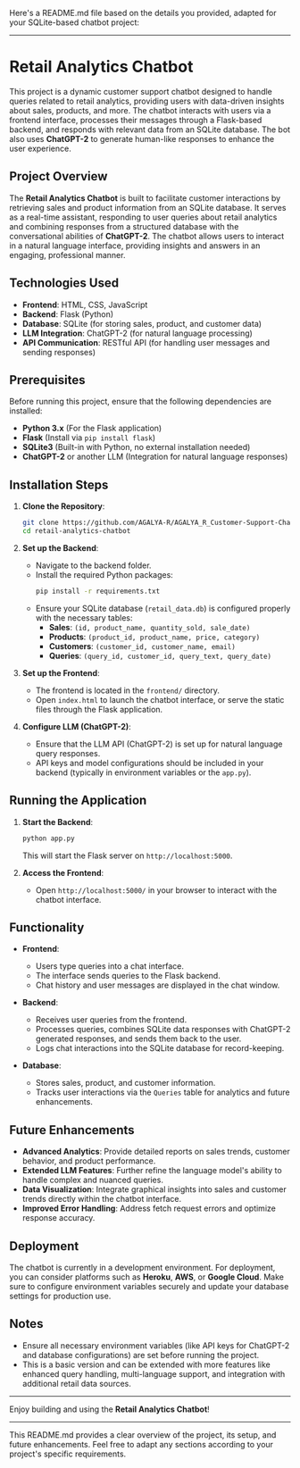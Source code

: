Here's a README.md file based on the details you provided, adapted for your SQLite-based chatbot project:

---

# **Retail Analytics Chatbot**

This project is a dynamic customer support chatbot designed to handle queries related to retail analytics, providing users with data-driven insights about sales, products, and more. The chatbot interacts with users via a frontend interface, processes their messages through a Flask-based backend, and responds with relevant data from an SQLite database. The bot also uses **ChatGPT-2** to generate human-like responses to enhance the user experience.

## **Project Overview**

The **Retail Analytics Chatbot** is built to facilitate customer interactions by retrieving sales and product information from an SQLite database. It serves as a real-time assistant, responding to user queries about retail analytics and combining responses from a structured database with the conversational abilities of **ChatGPT-2**. The chatbot allows users to interact in a natural language interface, providing insights and answers in an engaging, professional manner.

## **Technologies Used**
- **Frontend**: HTML, CSS, JavaScript
- **Backend**: Flask (Python)
- **Database**: SQLite (for storing sales, product, and customer data)
- **LLM Integration**: ChatGPT-2 (for natural language processing)
- **API Communication**: RESTful API (for handling user messages and sending responses)

## **Prerequisites**
Before running this project, ensure that the following dependencies are installed:
- **Python 3.x** (For the Flask application)
- **Flask** (Install via `pip install flask`)
- **SQLite3** (Built-in with Python, no external installation needed)
- **ChatGPT-2** or another LLM (Integration for natural language responses)

## **Installation Steps**

1. **Clone the Repository**:
   ```bash
   git clone https://github.com/AGALYA-R/AGALYA_R_Customer-Support-Chatbot-for-Retail-Analytics
   cd retail-analytics-chatbot
   ```

2. **Set up the Backend**:
   - Navigate to the backend folder.
   - Install the required Python packages:
     ```bash
     pip install -r requirements.txt
     ```
   - Ensure your SQLite database (`retail_data.db`) is configured properly with the necessary tables:
     - **Sales**: `(id, product_name, quantity_sold, sale_date)`
     - **Products**: `(product_id, product_name, price, category)`
     - **Customers**: `(customer_id, customer_name, email)`
     - **Queries**: `(query_id, customer_id, query_text, query_date)`

3. **Set up the Frontend**:
   - The frontend is located in the `frontend/` directory.
   - Open `index.html` to launch the chatbot interface, or serve the static files through the Flask application.

4. **Configure LLM (ChatGPT-2)**:
   - Ensure that the LLM API (ChatGPT-2) is set up for natural language query responses.
   - API keys and model configurations should be included in your backend (typically in environment variables or the `app.py`).

## **Running the Application**

1. **Start the Backend**:
   ```bash
   python app.py
   ```
   This will start the Flask server on `http://localhost:5000`.

2. **Access the Frontend**:
   - Open `http://localhost:5000/` in your browser to interact with the chatbot interface.

## **Functionality**

- **Frontend**: 
   - Users type queries into a chat interface.
   - The interface sends queries to the Flask backend.
   - Chat history and user messages are displayed in the chat window.

- **Backend**:
   - Receives user queries from the frontend.
   - Processes queries, combines SQLite data responses with ChatGPT-2 generated responses, and sends them back to the user.
   - Logs chat interactions into the SQLite database for record-keeping.

- **Database**:
   - Stores sales, product, and customer information.
   - Tracks user interactions via the `Queries` table for analytics and future enhancements.

## **Future Enhancements**

- **Advanced Analytics**: Provide detailed reports on sales trends, customer behavior, and product performance.
- **Extended LLM Features**: Further refine the language model's ability to handle complex and nuanced queries.
- **Data Visualization**: Integrate graphical insights into sales and customer trends directly within the chatbot interface.
- **Improved Error Handling**: Address fetch request errors and optimize response accuracy.

## **Deployment**

The chatbot is currently in a development environment. For deployment, you can consider platforms such as **Heroku**, **AWS**, or **Google Cloud**. Make sure to configure environment variables securely and update your database settings for production use.

## **Notes**
- Ensure all necessary environment variables (like API keys for ChatGPT-2 and database configurations) are set before running the project.
- This is a basic version and can be extended with more features like enhanced query handling, multi-language support, and integration with additional retail data sources.

---

Enjoy building and using the **Retail Analytics Chatbot**!

--- 

This README.md provides a clear overview of the project, its setup, and future enhancements. Feel free to adapt any sections according to your project's specific requirements.